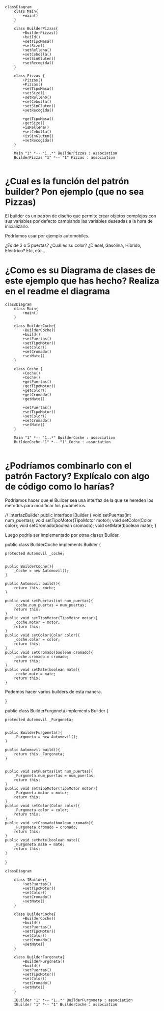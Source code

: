 ```mermaid
classDiagram
    class Main{
        +main()
    }
    
    class BuilderPizzas{
        +BuilderPizzas()
        +build()
        +setTipoMasa()
        +setSize()
        +setRellena()
        +setCebolla()
        +setSinGluten()
        +setRecogida()
    }
    
    class Pizzas {
        +Pizzas()
        +Pizzas()
        +setTipoMasa()
        +setSize()
        +setRelleno()
        +setCebolla()
        +setSinGluten()
        +setRecogida()
                
        +getTipoMasa()
        +getSize()
        +isRellena()
        +setCebolla()
        +isSinGluten()
        +setRecogida()
    }     
    
    Main "1" *-- "1..*" BuilderPizzas : association
    BuilderPizzas "1" *-- "1" Pizzas : association    
     
```

# ¿Cual es la función del patrón builder? Pon ejemplo (que no sea Pizzas)

El builder es un patrón de diseño que permite crear objetos complejos con sus variables por defecto cambiando las variables deseadas a la hora de inicializarlo.

Podríamos usar por ejemplo automobiles.

¿Es de 3 o 5 puertas?
¿Cuál es su color?
¿Diesel, Gasolina, Híbrido, Eléctrico?
Etc, etc...

# ¿Como es su Diagrama de clases de este ejemplo que has hecho? Realiza en el readme el diagrama

```mermaid
classDiagram
    class Main{
        +main()
    }
    
    class BuilderCoche{
        +BuilderCoche()
        +build()
        +setPuertas()
        +setTipoMotor()
        +setColor()
        +setCromado()
        +setMate()
    }
    
    class Coche {
        +Coche()
        +Coche()
        +getPuertas()
        +getTipoMotor()
        +getColor()
        +getCromado()
        +getMate()
        
        +setPuertas()
        +setTipoMotor()
        +setColor()
        +setCromado()
        +setMate()
    }     
    
    Main "1" *-- "1..*" BuilderCoche : association
    BuilderCoche "1" *-- "1" Coche : association    
     
```

# ¿Podríamos combinarlo con el patrón Factory? Explícalo con algo de código como lo harías?

Podríamos hacer que el Builder sea una interfaz de la que se hereden los métodos para modificar los parámetros.

// InterfazBuilder
public interface IBuilder {
    void setPuertas(int num_puertas);
    void setTipoMotor(TipoMotor motor);
    void setColor(Color color);
    void setCromado(boolean cromado);
    void setMate(boolean mate);
}

Luego podría ser implementado por otras clases Builder.

public class BuilderCoche implements Builder {
    
    protected Automovil _coche;
    
    
    public BuilderCoche(){
        _Coche = new Automovil();
    }    
    
    public Automovil build(){
        return this._coche;
    }
    
    public void setPuertas(int num_puertas){
        _coche.num_puertas = num_puertas;
        return this;
    }
    public void setTipoMotor(TipoMotor motor){
        _coche.motor = motor;
        return this;
    }
    public void setColor(Color color){
        _coche.color = color;
        return this;
    }
    public void setCromado(boolean cromado){
        _coche.cromado = cromado;
        return this;
    }
    public void setMate(boolean mate){
        _coche.mate = mate;
        return this;
    }
    
Podemos hacer varios builders de esta manera.
    
}

public class BuilderFurgoneta implements Builder {
    
    protected Automovil _Furgoneta;
    
    
    public BuilderFurgoneta(){
        _Furgoneta = new Automovil();
    }
    
    public Automovil build(){
        return this._Furgoneta;
    }

    
    public void setPuertas(int num_puertas){
        _Furgoneta.num_puertas = num_puertas;
        return this;
    }
    public void setTipoMotor(TipoMotor motor){
        _Furgoneta.motor = motor;
        return this;
    }
    public void setColor(Color color){
        _Furgoneta.color = color;
        return this;
    }
    public void setCromado(boolean cromado){
        _Furgoneta.cromado = cromado;
        return this;
    }
    public void setMate(boolean mate){
        _Furgoneta.mate = mate;
        return this;
    }
    
    
}

```mermaid
classDiagram
    
    class IBuilder{
        +setPuertas()
        +setTipoMotor()
        +setColor()
        +setCromado()
        +setMate()
    }
    
    class BuilderCoche{
        +BuilderCoche()
        +build()
        +setPuertas()
        +setTipoMotor()
        +setColor()
        +setCromado()
        +setMate()
    }
    
    class BuilderFurgoneta{
        +BuilderFurgoneta()
        +build()
        +setPuertas()
        +setTipoMotor()
        +setColor()
        +setCromado()
        +setMate()
    }   
    
    IBuilder "1" *-- "1..*" BuilderFurgoneta : association
    IBuilder "1" *-- "1" BuilderCoche : association    
     
```



